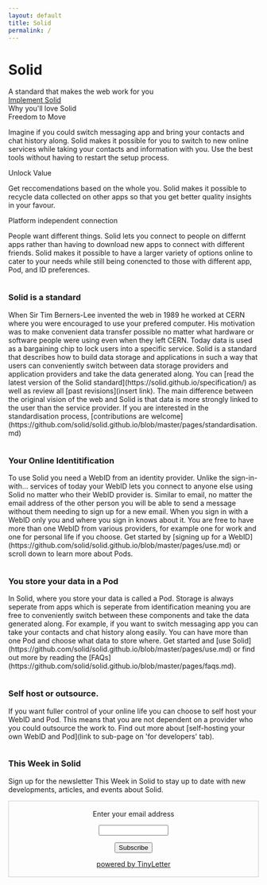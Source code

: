 ```yaml
---
layout: default
title: Solid
permalink: /
---
```


<div class="home">
  <div class="title-banner">
    <h1 class="title">Solid</h1>
    <div class="subtitle">
      A standard that makes the web work for you
    </div>
    <a href="{{site.baseurl}}/implement" class="learn-btn">Implement Solid</a>
  </div>
 Why you'll love Solid
  <div class="page-content">
  <div class="cards row around">
    <div class="col-xs-12 col-sm-12 col-md-4 col-lg-4">
      <div class="card">
        <div class="card-header">
          <i class="fas fa-2x fa-book"></i>
          <span class="card-title">Freedom to Move</span>
        </div>
        <div class="card-body">
          <p>
           Imagine if you could switch messaging app and bring your contacts and chat history along.  Solid makes it possible for you to switch to new online services while taking your contacts and information with you. Use the best tools without having to restart the setup process. 
          </p>
        </div>
      </div>
    </div>
    <div class="col-xs-12 col-sm-12 col-md-4 col-lg-4">
      <div class="card">
        <div class="card-header">
          <i class="fas fa-2x fa-tools"></i>
          <span class="card-title">Unlock Value</span>
        </div>
        <div class="card-body">
          <p>
           Get reccomendations based on the whole you. Solid makes it possible to recycle data collected on other apps so that you get better quality insights in your favour. 
          </p>
        </div>
      </div>
    </div>
    <div class="col-xs-12 col-sm-12 col-md-4 col-lg-4">
      <div class="card">
        <div class="card-header">
          <i class="fas fa-2x fa-users"></i>
          <span class="card-title">Platform independent connection</span>
        </div>
        <div class="card-body">
          <p>
            People want different things. Solid lets you connect to people on differnt apps rather than having to download new apps to connect with different friends. Solid makes it possible to have a larger variety of options online to cater to your needs while still being conencted to those with different app, Pod, and ID preferences. 
          </p>
        </div>
      </div>
    </div>
  </div>

  <div id="what-is-solid" class="img-info-banner row around">
    <div class="col-xs-12 col-sm-12 col-md-5 col-lg-5">
      <div class="image">
        <img src="{{site.baseurl}}/assets/img/pod-user-icon.svg" alt="" />
      </div>
    </div>
    <div class="col-xs-12 col-sm-12 col-md-7 col-lg-7">
      <div class="info-card">
        <h3 class="title">Solid is a standard</h3>
        <p class="info">
         When Sir Tim Berners-Lee invented the web in 1989 he worked at CERN where you were encouraged to use your prefered computer. His motivation was to make convenient data transfer possible no matter what hardware or software people were using even when they left CERN. 
          Today data is used as a bargaining chip to lock users into a specific service. Solid is a standard that describes how to build data storage and applications in such a way that users can conveniently switch between data storage providers and application providers and take the data generated along. 
          You can [read the latest version of the Solid standard](https://solid.github.io/specification/) as well as review all [past revisions](insert link). The main difference between the original vision of the web and Solid is that data is more strongly linked to the user than the service provider. If you are interested in the standardisation process, [contributions are welcome](https://github.com/solid/solid.github.io/blob/master/pages/standardisation.md)
        </p>
      </div>
    </div>
  </div>

  <div class="img-info-banner row around reverse">
    <div class="col-xs-12 col-sm-12 col-md-5 col-lg-5">
      <div class="image">
        <img src="{{site.baseurl}}/assets/img/pod-user-icon.svg" alt="" />
      </div>
    </div>
    <div class="col-xs-12 col-sm-12 col-md-7 col-lg-7">
      <div class="info-card">
        <h3 class="title">Your Online Identitification </h3>
        <p class="info">
          To use Solid you need a WebID from an identity provider. Unlike the sign-in-with... services of today your WebID lets you connect to anyone else using Solid no matter who their WebID provider is. Similar to email, no matter the email address of the other person you will be able to send a message without them needing to sign up for a new email. When you sign in with a WebID only you and where you sign in knows about it. You are free to have more than one WebID from various providers, for example one for work and one for personal life if you choose. Get started by [signing up for a WebID](https://github.com/solid/solid.github.io/blob/master/pages/use.md) or scroll down to learn more about Pods.  
        </p>
      </div>
    </div>

  </div>

  <div class="img-info-banner row around">
    <div class="col-xs-12 col-sm-12 col-md-5 col-lg-5">
      <div class="image">
        <img src="{{site.baseurl}}/assets/img/pod-user-icon.svg" alt="" />
      </div>
    </div>
    <div class="col-xs-12 col-sm-12 col-md-7 col-lg-7">
      <div class="info-card">
        <h3 class="title">You store your data in a Pod</h3>
        <p class="info">
          In Solid, where you store your data is called a Pod. Storage is always seperate from apps which is seperate from identification meaning you are free to conveniently switch between these components and take the data generated along. For example, if you want to switch messaging app you can take your contacts and chat history along easily. You can have more than one Pod and choose what data to store where. Get started and [use Solid](https://github.com/solid/solid.github.io/blob/master/pages/use.md) or find out more by reading the [FAQs](https://github.com/solid/solid.github.io/blob/master/pages/faqs.md).
        </p>
      </div>
    </div>
  
  <div class="img-info-banner row around reverse">
    <div class="col-xs-12 col-sm-12 col-md-5 col-lg-5">
      <div class="image">
        <img src="{{site.baseurl}}/assets/img/pod-user-icon.svg" alt="" />
      </div>
    </div>
    <div class="col-xs-12 col-sm-12 col-md-7 col-lg-7">
      <div class="info-card">
        <h3 class="title">Self host or outsource. </h3>
        <p class="info">
            If you want fuller control of your online life you can choose to self host your WebID and Pod. This means that you are not dependent on a provider who you could outsource the work to. Find out more about [self-hosting your own WebID and Pod](link to sub-page on 'for developers' tab). 
        </p>
      </div>
    </div>

  <div class="img-info-banner row around reverse">
    <div class="col-xs-12 col-sm-12 col-md-5 col-lg-5">
      <div class="image">
        <img src="{{site.baseurl}}/assets/img/pod-user-icon.svg" alt="" />
      </div>
    </div>
    <div class="col-xs-12 col-sm-12 col-md-7 col-lg-7">
      <div class="info-card">
        <h3 class="title"> This Week in Solid </h3>
        <p class="info">
          Sign up for the newsletter This Week in Solid to stay up to date with new developments, articles, and events about Solid. 
        </p>
      </div>
    </div>
  </div>
  
  </div>
</div>

 <form style="border:1px solid #ccc;padding:3px;text-align:center;" action="https://tinyletter.com/ThisWeekInSolid" method="post" target="popupwindow" onsubmit="window.open('https://tinyletter.com/ThisWeekInSolid', 'popupwindow', 'scrollbars=yes,width=800,height=600');return true"><p><label for="tlemail">Enter your email address</label></p><p><input type="text" style="width:140px" name="email" id="tlemail" /></p><input type="hidden" value="1" name="embed"/><input type="submit" value="Subscribe" /><p><a href="https://tinyletter.com" target="_blank">powered by TinyLetter</a></p></form>
